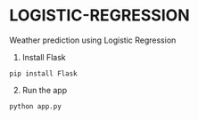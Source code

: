 # LOGISTIC-REGRESSION

Weather prediction using Logistic Regression

1. Install Flask
```
pip install Flask
```

2. Run the app
```
python app.py
```
